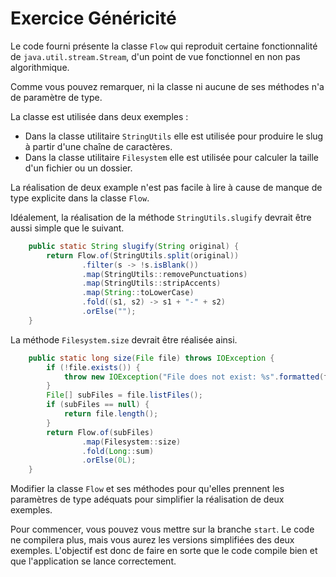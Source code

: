 # Exercice Généricité

Le code fourni présente la classe `Flow` qui reproduit certaine fonctionnalité de `java.util.stream.Stream`, d'un point de vue fonctionnel en non pas algorithmique.

Comme vous pouvez remarquer, ni la classe ni aucune de ses méthodes n'a de paramètre de type.

La classe est utilisée dans deux exemples :
* Dans la classe utilitaire `StringUtils` elle est utilisée pour produire le slug à partir d'une chaîne de caractères.
* Dans la classe utilitaire `Filesystem` elle est utilisée pour calculer la taille d'un fichier ou un dossier.

La réalisation de deux example n'est pas facile à lire à cause de manque de type explicite dans la classe `Flow`.

Idéalement, la réalisation de la méthode `StringUtils.slugify` devrait être aussi simple que le suivant.

````java
    public static String slugify(String original) {
        return Flow.of(StringUtils.split(original))
                .filter(s -> !s.isBlank())
                .map(StringUtils::removePunctuations)
                .map(StringUtils::stripAccents)
                .map(String::toLowerCase)
                .fold((s1, s2) -> s1 + "-" + s2)
                .orElse("");
    }
````

La méthode `Filesystem.size` devrait être réalisée ainsi.

````java
    public static long size(File file) throws IOException {
        if (!file.exists()) {
            throw new IOException("File does not exist: %s".formatted(file));
        }
        File[] subFiles = file.listFiles();
        if (subFiles == null) {
            return file.length();
        }
        return Flow.of(subFiles)
                .map(Filesystem::size)
                .fold(Long::sum)
                .orElse(0L);
    }
````

Modifier la classe `Flow` et ses méthodes pour qu'elles prennent les paramètres de type adéquats pour simplifier la réalisation de deux exemples.

Pour commencer, vous pouvez vous mettre sur la branche `start`.
Le code ne compilera plus, mais vous aurez les versions simplifiées des deux exemples.
L'objectif est donc de faire en sorte que le code compile bien et que l'application se lance correctement.